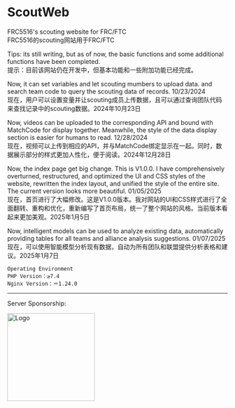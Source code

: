 # ScoutWeb
FRC5516's scouting website for FRC/FTC
<br>FRC5516的scouting网站用于FRC/FTC

Tips: its still writing, but as of now, the basic functions and some additional functions have been completed.<br>
提示：目前该网站仍在开发中，但基本功能和一些附加功能已经完成。

Now, it can set variables and let scouting mumbers to upload data.
and search team code to query the scouting data of records. 10/23/2024<br>
现在，用户可以设置变量并让scouting成员上传数据，且可以通过查询团队代码来查找记录中的scouting数据。2024年10月23日

Now, videos can be uploaded to the corresponding API and bound with MatchCode for display together. Meanwhile, the style of the data display section is easier for humans to read. 12/28/2024<br>
现在，视频可以上传到相应的API，并与MatchCode绑定显示在一起。同时，数据展示部分的样式更加人性化，便于阅读。2024年12月28日

Now, the index page get big change. This is V1.0.0. I have comprehensively overturned, restructured, and optimized the UI and CSS styles of the website, rewritten the index layout, and unified the style of the entire site. The current version looks more beautiful. 01/05/2025<br>
现在，首页进行了大幅修改。这是V1.0.0版本。我对网站的UI和CSS样式进行了全面翻转、重构和优化，重新编写了首页布局，统一了整个网站的风格。当前版本看起来更加美观。2025年1月5日

Now, intelligent models can be used to analyze existing data, automatically providing tables for all teams and alliance analysis suggestions. 01/07/2025<br>
现在，可以使用智能模型分析现有数据，自动为所有团队和联盟提供分析表格和建议。2025年1月7日
<br>

    Operating Environment
    PHP Version：≥7.4
    Nginx Version：＝1.24.0

<hr>
<footer>
    <div class="footer-content">
        <div class="footer-sponsor">
            <p>Server Sponsorship: </p>
        </div>
        <div class="footer-logo">
            <img src="https://api4.lfcup.cn/files/logo2.png" alt="Logo" class="logo" width="200" height="auto">
        </div>
    </div>
</footer>
